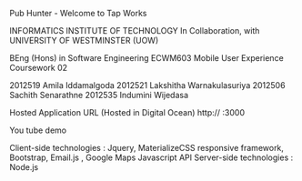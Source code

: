 Pub Hunter - Welcome to Tap Works

INFORMATICS INSTITUTE OF TECHNOLOGY
   In Collaboration, with
UNIVERSITY OF WESTMINSTER (UOW)


BEng (Hons) in Software Engineering
ECWM603 Mobile User Experience
Coursework 02


2012519 Amila Iddamalgoda
2012521 Lakshitha Warnakulasuriya
2012506 Sachith Senarathne
2012535 Indumini Wijedasa


Hosted Application URL (Hosted in Digital Ocean)
http://          :3000

You tube demo


Client-side technologies : Jquery, MaterializeCSS responsive framework, Bootstrap, Email.js , Google Maps Javascript API
Server-side technologies : Node.js
